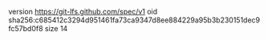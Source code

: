 version https://git-lfs.github.com/spec/v1
oid sha256:c685412c3294d951461fa73ca9347d8ee884229a95b3b230151dec9fc57bd0f8
size 14
